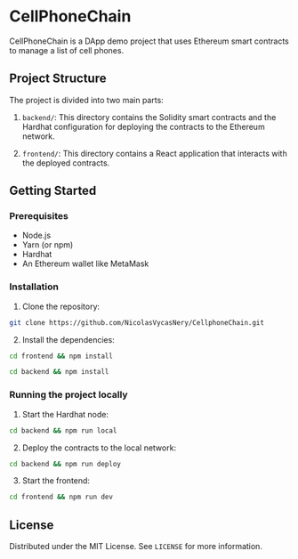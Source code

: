 # CellPhoneChain

CellPhoneChain is a DApp demo project that uses Ethereum smart contracts to manage a list of cell phones.

## Project Structure

The project is divided into two main parts:

1. `backend/`: This directory contains the Solidity smart contracts and the Hardhat configuration for deploying the contracts to the Ethereum network.

2. `frontend/`: This directory contains a React application that interacts with the deployed contracts.

## Getting Started

### Prerequisites

- Node.js
- Yarn (or npm)
- Hardhat
- An Ethereum wallet like MetaMask

### Installation

1. Clone the repository:

```sh
git clone https://github.com/NicolasVycasNery/CellphoneChain.git
```

2. Install the dependencies:

```sh
cd frontend && npm install

cd backend && npm install
```

### Running the project locally

1. Start the Hardhat node:

```sh
cd backend && npm run local
```

2. Deploy the contracts to the local network:

```sh
cd backend && npm run deploy
```

3. Start the frontend:

```sh
cd frontend && npm run dev
```

## License

Distributed under the MIT License. See `LICENSE` for more information.
